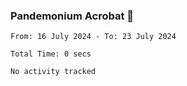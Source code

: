 ### Pandemonium Acrobat 🤸

<!--START_SECTION:waka-->

```all_time
From: 16 July 2024 - To: 23 July 2024

Total Time: 0 secs

No activity tracked
```

<!--END_SECTION:waka-->
